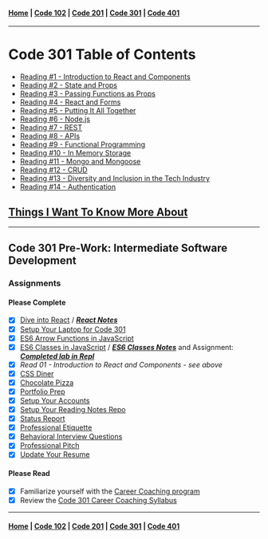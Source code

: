 #### [Home](README.md) | [Code 102](102main.md) | [Code 201](201main.md) | [Code 301](301main.md) | [Code 401](401main.md)

---

# Code 301 Table of Contents

-   [Reading #1 - Introduction to React and Components](301/301_1.md)
-   [Reading #2 - State and Props](301/301_2.md)
-   [Reading #3 - Passing Functions as Props](301/301_3.md)
-   [Reading #4 - React and Forms](301/301_4.md)
-   [Reading #5 - Putting It All Together](301/301_5.md)
-   [Reading #6 - Node.js](301/301_6.md)
-   [Reading #7 - REST](301/301_7.md)
-   [Reading #8 - APIs](301/301_8.md)
-   [Reading #9 - Functional Programming](301/301_9.md)
-   [Reading #10 - In Memory Storage](301/301_10.md)
-   [Reading #11 - Mongo and Mongoose](301/301_11.md)
-   [Reading #12 - CRUD](301/301_12.md)
-   [Reading #13 - Diversity and Inclusion in the Tech Industry](301/301_13.md)
-   [Reading #14 - Authentication](301/301_14.md)

## [Things I Want To Know More About](301/things.md)

---

## Code 301 Pre-Work: Intermediate Software Development

### Assignments

#### Please Complete

-   [x] [Dive into React](https://codefellows.github.io/code-301-guide/curriculum/prework/react) / **_[React Notes](301/react.md)_**
-   [x] [Setup Your Laptop for Code 301](https://codefellows.github.io/setup-guide/code-301)
-   [x] [ES6 Arrow Functions in JavaScript](https://codefellows.github.io/code-301-guide/curriculum/prework/arrow-functions)
-   [x] [ES6 Classes in JavaScript](https://codefellows.github.io/code-301-guide/curriculum/prework/classes) / **_[ES6 Classes Notes](301/es6-classes.md)_** and Assignment: **_[Completed lab in Repl](https://replit.com/@stefr/ES6-Classes#vehicles-with-classes.js)_**
-   [x] _Read 01 - Introduction to React and Components - see above_
-   [x] [CSS Diner](https://codefellows.github.io/code-301-guide/curriculum/prework/css_diner.html)
-   [x] [Chocolate Pizza](https://codefellows.github.io/code-301-guide/curriculum/prework/chocolate_pizza)
-   [x] [Portfolio Prep](https://codefellows.github.io/code-301-guide/curriculum/prework/portfolio_prep)
-   [x] [Setup Your Accounts](https://codefellows.github.io/common_curriculum/prep_work/Setup_Your_Accounts)
-   [x] [Setup Your Reading Notes Repo](https://codefellows.github.io/common_curriculum/prep_work/Setup_Readings)
-   [x] [Status Report](https://codefellows.github.io/common_curriculum/career_coaching/301/status-report)
-   [x] [Professional Etiquette](https://codefellows.github.io/common_curriculum/career_coaching/301/professional-etiquette)
-   [x] [Behavioral Interview Questions](https://codefellows.github.io/common_curriculum/career_coaching/301/behavioral-questions)
-   [x] [Professional Pitch](https://codefellows.github.io/common_curriculum/career_coaching/301/professional-pitch-draft)
-   [x] [Update Your Resume](https://codefellows.github.io/common_curriculum/career_coaching/301/update-your-resume)

#### Please Read

-   [x] Familiarize yourself with the [Career Coaching program](https://codefellows.github.io/common_curriculum/career_coaching)
-   [x] Review the [Code 301 Career Coaching Syllabus](https://codefellows.github.io/common_curriculum/career_coaching/301/301-career-coaching-syllabus)

---

#### [Home](README.md) | [Code 102](102main.md) | [Code 201](201main.md) | [Code 301](301main.md) | [Code 401](401main.md)

